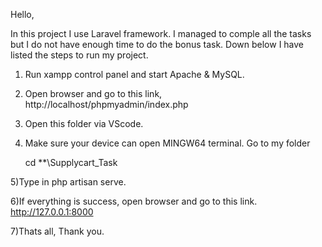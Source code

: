 Hello,

In this project I use Laravel framework. I managed to comple all the tasks but I 
do not have enough time to do the bonus task. Down below I have listed 
the steps to run my project.

1) Run xampp control panel and start Apache & MySQL.

2) Open browser and go to this link, http://localhost/phpmyadmin/index.php

3) Open this folder via VScode.

4) Make sure your device can open MINGW64 terminal. Go to my folder 
	
	cd **\Supplycart_Task

5)Type in
	php artisan serve.

6)If everything is success, open browser and go to this link. http://127.0.0.1:8000

7)Thats all, Thank you.



